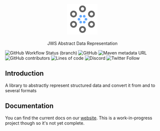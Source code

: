 <p align="center"><img src="https://raw.githubusercontent.com/JavaWebStack/docs/master/docs/assets/img/icon.svg" width="100">
<br><br>
JWS Abstract Data Representation
</p>

![GitHub Workflow Status (branch)](https://img.shields.io/github/workflow/status/JavaWebStack/abstract-data/Maven%20Deploy/master)
![GitHub](https://img.shields.io/github/license/JavaWebStack/abstract-data)
![Maven metadata URL](https://img.shields.io/maven-metadata/v?metadataUrl=https%3A%2F%2Frepo.javawebstack.org%2Forg%2Fjavawebstack%2Fabstract-data%2Fmaven-metadata.xml)
![GitHub contributors](https://img.shields.io/github/contributors/JavaWebStack/abstract-data)
![Lines of code](https://img.shields.io/tokei/lines/github/JavaWebStack/abstract-data)
![Discord](https://img.shields.io/discord/815612319378833408?color=%237289DA&label=discord)
![Twitter Follow](https://img.shields.io/twitter/follow/JavaWebStack?style=social)

## Introduction
A library to abstractly represent structured data and convert it from and to several formats

## Documentation
You can find the current docs on our [website](https://docs.javawebstack.org/framework). This is a work-in-progress project though so it's not yet complete.
